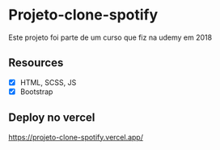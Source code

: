 # Projeto-clone-spotify
Este projeto foi parte de um curso que fiz na udemy em 2018

## Resources
- [x] HTML, SCSS, JS
- [x] Bootstrap
## Deploy no vercel
https://projeto-clone-spotify.vercel.app/



